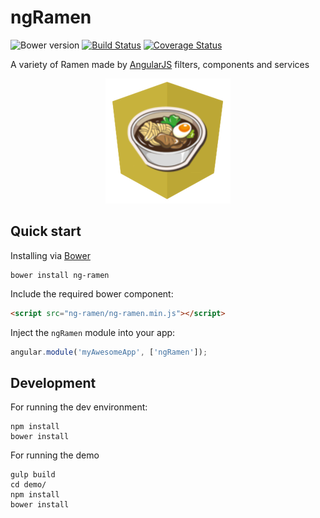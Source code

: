 # ngRamen

![Bower version](https://img.shields.io/bower/v/ng-ramen.svg)
[![Build Status](https://secure.travis-ci.org/astagi/ng-ramen.svg)](https://travis-ci.org/astagi/ng-ramen) [![Coverage Status](https://coveralls.io/repos/astagi/ng-ramen/badge.svg?branch=master)](https://coveralls.io/r/astagi/ng-ramen?branch=master)

A variety of Ramen made by [AngularJS](https://angularjs.org/) filters, components and services

<p align="center">
  <img src="https://raw.githubusercontent.com/astagi/mystatics/master/ng-ramen/ngramen-small.png"/>
</p>

## Quick start

Installing via [Bower](bower)
```
bower install ng-ramen
```

Include the required bower component:
``` html
<script src="ng-ramen/ng-ramen.min.js"></script>
```

Inject the `ngRamen` module into your app:
``` JavaScript
angular.module('myAwesomeApp', ['ngRamen']);
```

## Development
For running the dev environment:
```
npm install
bower install
```

For running the demo
```
gulp build
cd demo/
npm install
bower install
```

